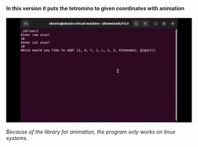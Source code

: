 #### In this version it puts the tetromino to given coordinates with animation

<p align = "left">
  <img src="https://github.com/meteahmetyakar/Project-Tetris/blob/main/V2.0/images/V2.gif"/> 
</p>

*Because of the library for animation, the program only works on linux systems.*
